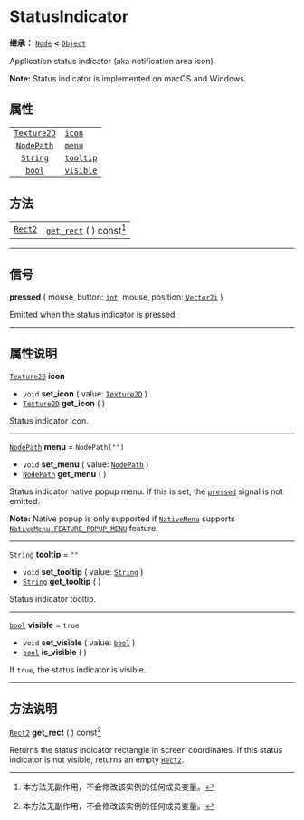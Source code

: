 <!-- ⚠ 请勿编辑本文件 ⚠ -->
<!-- 本文档使用脚本从 WeDot 引擎源码仓库生成。 -->
<!-- 生成脚本：https://github.com/WeDot-Engine/WeDot/tree/4.3/doc/tools/make_md.py； -->
<!-- 原文件：https://github.com/WeDot-Engine/WeDot/tree/4.3/doc/classes/StatusIndicator.xml。 -->

<div id="_class_statusindicator"></div>

# StatusIndicator

**继承：** [`Node`](class_node.md) **<** [`Object`](class_object.md)

Application status indicator (aka notification area icon).

 **Note:** Status indicator is implemented on macOS and Windows.

## 属性

|||
|:-:|:--|
| [`Texture2D`](class_texture2d.md) | [`icon`](#class_statusindicator_property_icon)       |                  |
| [`NodePath`](class_nodepath.md)   | [`menu`](#class_statusindicator_property_menu)       | ``NodePath("")`` |
| [`String`](class_string.md)       | [`tooltip`](#class_statusindicator_property_tooltip) | ``""``           |
| [`bool`](class_bool.md)           | [`visible`](#class_statusindicator_property_visible) | ``true``         |

## 方法

|||
|:-:|:--|
| [`Rect2`](class_rect2.md) | [`get_rect`](#class_statusindicator_method_get_rect) ( ) const[^const] |

<!-- rst-class:: classref-section-separator -->

---

## 信号

<div id="_class_class_statusindicator_signal_pressed"></div>

**pressed** ( mouse_button: [`int`](class_int.md), mouse_position: [`Vector2i`](class_vector2i.md) ) <div id="class_statusindicator_signal_pressed"></div>

Emitted when the status indicator is pressed.

<!-- rst-class:: classref-section-separator -->

---

## 属性说明

<div id="_class_statusindicator_property_icon"></div>

[`Texture2D`](class_texture2d.md) **icon** <div id="class_statusindicator_property_icon"></div>

- `void` **set_icon** ( value: [`Texture2D`](class_texture2d.md) )
- [`Texture2D`](class_texture2d.md) **get_icon** ( )

Status indicator icon.

<!-- rst-class:: classref-item-separator -->

---

<div id="_class_statusindicator_property_menu"></div>

[`NodePath`](class_nodepath.md) **menu** = ``NodePath("")`` <div id="class_statusindicator_property_menu"></div>

- `void` **set_menu** ( value: [`NodePath`](class_nodepath.md) )
- [`NodePath`](class_nodepath.md) **get_menu** ( )

Status indicator native popup menu. If this is set, the [`pressed`](#class_statusindicator_signal_pressed) signal is not emitted.

 **Note:** Native popup is only supported if [`NativeMenu`](class_nativemenu.md) supports [`NativeMenu.FEATURE_POPUP_MENU`](#class_nativemenu_constant_feature_popup_menu) feature.

<!-- rst-class:: classref-item-separator -->

---

<div id="_class_statusindicator_property_tooltip"></div>

[`String`](class_string.md) **tooltip** = ``""`` <div id="class_statusindicator_property_tooltip"></div>

- `void` **set_tooltip** ( value: [`String`](class_string.md) )
- [`String`](class_string.md) **get_tooltip** ( )

Status indicator tooltip.

<!-- rst-class:: classref-item-separator -->

---

<div id="_class_statusindicator_property_visible"></div>

[`bool`](class_bool.md) **visible** = ``true`` <div id="class_statusindicator_property_visible"></div>

- `void` **set_visible** ( value: [`bool`](class_bool.md) )
- [`bool`](class_bool.md) **is_visible** ( )

If `true`, the status indicator is visible.

<!-- rst-class:: classref-section-separator -->

---

## 方法说明

<div id="_class_statusindicator_method_get_rect"></div>

[`Rect2`](class_rect2.md) **get_rect** ( ) const[^const]<div id="class_statusindicator_method_get_rect"></div>

Returns the status indicator rectangle in screen coordinates. If this status indicator is not visible, returns an empty [`Rect2`](class_rect2.md).

[^virtual]: 本方法通常需要用户覆盖才能生效。
[^const]: 本方法无副作用，不会修改该实例的任何成员变量。
[^vararg]: 本方法除了能接受在此处描述的参数外，还能够继续接受任意数量的参数。
[^constructor]: 本方法用于构造某个类型。
[^static]: 调用本方法无需实例，可直接使用类名进行调用。
[^operator]: 本方法描述的是使用本类型作为左操作数的有效运算符。
[^bitfield]: 这个值是由下列位标志构成位掩码的整数。
[^void]: 无返回值。
